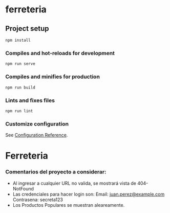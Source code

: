 # ferreteria

## Project setup
```
npm install
```

### Compiles and hot-reloads for development
```
npm run serve
```

### Compiles and minifies for production
```
npm run build
```

### Lints and fixes files
```
npm run lint
```

### Customize configuration
See [Configuration Reference](https://cli.vuejs.org/config/).
# Ferreteria

### Comentarios del proyecto a considerar:
- Al ingresar a cualquier URL no valida, se mostrará vista de 404-NotFound
- Las credenciales para hacer login son:
Email: juan.perez@example.com
Contrasena: secreta123
- Los Productos Populares se muestran aleareamente.



